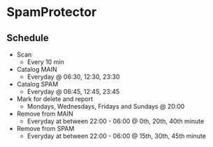 # SpamProtector

## Schedule
* Scan
  * Every 10 min
* Catalog MAIN
  * Everyday @ 06:30, 12:30, 23:30
* Catalog SPAM
  * Everyday @ 06:45, 12:45, 23:45
* Mark for delete and report
  * Mondays, Wednesdays, Fridays and Sundays @ 20:00
* Remove from MAIN
  * Everyday at between 22:00 - 06:00 @ 0th, 20th, 40th minute
* Remove from SPAM
  * Everyday at between 22:00 - 06:00 @ 15th, 30th, 45th minute
